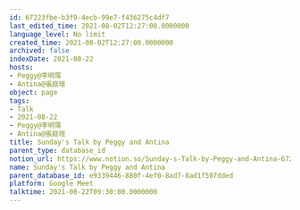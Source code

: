 ```yaml
---
id: 67223fbe-b3f9-4ecb-99e7-f436275c4df7
last_edited_time: 2021-08-02T12:27:00.0000000
language_level: No limit
created_time: 2021-08-02T12:27:00.0000000
archived: false
indexDate: 2021-08-22
hosts:
- Peggy@李明霈
- Antina@張庭瑄
object: page
tags:
- Talk
- 2021-08-22
- Peggy@李明霈
- Antina@張庭瑄
title: Sunday's Talk by Peggy and Antina
parent_type: database_id
notion_url: https://www.notion.so/Sunday-s-Talk-by-Peggy-and-Antina-67223fbeb3f94ecb99e7f436275c4df7
name: Sunday's Talk by Peggy and Antina
parent_database_id: e9339446-880f-4ef0-8ad7-8ad1f507dded
platform: Google Meet
talktime: 2021-08-22T09:30:00.0000000
---
```







